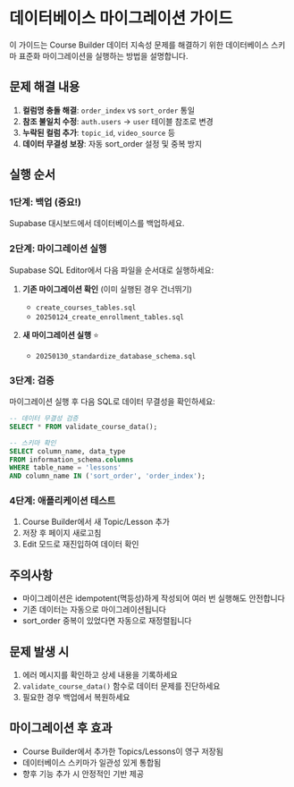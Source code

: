 # 데이터베이스 마이그레이션 가이드

이 가이드는 Course Builder 데이터 지속성 문제를 해결하기 위한 데이터베이스 스키마 표준화 마이그레이션을 실행하는 방법을 설명합니다.

## 문제 해결 내용

1. **컬럼명 충돌 해결**: `order_index` vs `sort_order` 통일
2. **참조 불일치 수정**: `auth.users` → `user` 테이블 참조로 변경
3. **누락된 컬럼 추가**: `topic_id`, `video_source` 등
4. **데이터 무결성 보장**: 자동 sort_order 설정 및 중복 방지

## 실행 순서

### 1단계: 백업 (중요!)
Supabase 대시보드에서 데이터베이스를 백업하세요.

### 2단계: 마이그레이션 실행
Supabase SQL Editor에서 다음 파일을 순서대로 실행하세요:

1. **기존 마이그레이션 확인** (이미 실행된 경우 건너뛰기)
   - `create_courses_tables.sql`
   - `20250124_create_enrollment_tables.sql`

2. **새 마이그레이션 실행** ⭐
   - `20250130_standardize_database_schema.sql`

### 3단계: 검증
마이그레이션 실행 후 다음 SQL로 데이터 무결성을 확인하세요:

```sql
-- 데이터 무결성 검증
SELECT * FROM validate_course_data();

-- 스키마 확인
SELECT column_name, data_type 
FROM information_schema.columns 
WHERE table_name = 'lessons' 
AND column_name IN ('sort_order', 'order_index');
```

### 4단계: 애플리케이션 테스트
1. Course Builder에서 새 Topic/Lesson 추가
2. 저장 후 페이지 새로고침
3. Edit 모드로 재진입하여 데이터 확인

## 주의사항

- 마이그레이션은 idempotent(멱등성)하게 작성되어 여러 번 실행해도 안전합니다
- 기존 데이터는 자동으로 마이그레이션됩니다
- sort_order 중복이 있었다면 자동으로 재정렬됩니다

## 문제 발생 시

1. 에러 메시지를 확인하고 상세 내용을 기록하세요
2. `validate_course_data()` 함수로 데이터 문제를 진단하세요
3. 필요한 경우 백업에서 복원하세요

## 마이그레이션 후 효과

- Course Builder에서 추가한 Topics/Lessons이 영구 저장됨
- 데이터베이스 스키마가 일관성 있게 통합됨
- 향후 기능 추가 시 안정적인 기반 제공